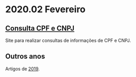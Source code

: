 # 2020.02 Fevereiro

## [Consulta CPF e CNPJ](/conteudo/servico/consulta.cpf.cnpj.md)

Site para realizar consultas de informações de CPF e CNPJ.

## Outros anos

Artigos de [2019](/2019/).

